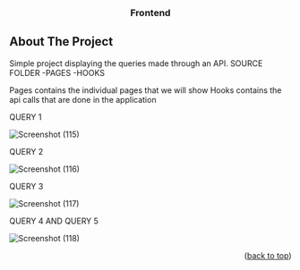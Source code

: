 <!-- Improved compatibility of back to top link: See: https://github.com/othneildrew/Best-README-Template/pull/73 -->
<a name="readme-top"></a>

<!-- PROJECT LOGO -->
<br />
<div align="center">
  <h3 align="center">Frontend</h3>
</div>




<!-- ABOUT THE PROJECT -->
## About The Project
Simple project displaying the queries made through an API.
SOURCE FOLDER 
-PAGES
-HOOKS

Pages contains the individual pages that we will show 
Hooks contains the api calls that are done in the application


QUERY 1

![Screenshot (115)](https://user-images.githubusercontent.com/83553018/234664310-24c87c0c-3955-45a7-9484-8aaa628ef121.png)


QUERY 2

![Screenshot (116)](https://user-images.githubusercontent.com/83553018/234664402-e72b1932-c108-439f-a180-2f47c2324307.png)

QUERY 3

![Screenshot (117)](https://user-images.githubusercontent.com/83553018/234664458-f12c49ef-3998-4dbf-b4c4-afe411e7a7fd.png)

QUERY 4 AND QUERY 5

![Screenshot (118)](https://user-images.githubusercontent.com/83553018/234664495-27745c41-afc1-4b91-ad3b-01ddbda237ce.png)


<p align="right">(<a href="#readme-top">back to top</a>)</p>

